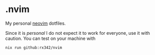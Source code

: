 # .nvim

My personal [neovim](https://neovim.io/) dotfiles.

Since it is _personal_ I do not expect it to work for everyone, use it with caution.
You can test on your machine with

```bash
nix run github:rx342/nvim
```
